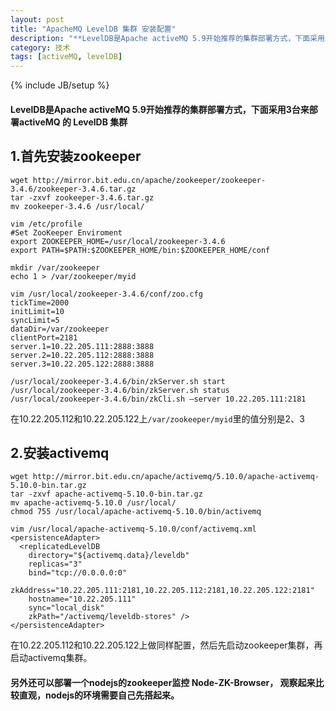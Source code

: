 ```yaml
---
layout: post
title: "ApacheMQ LevelDB 集群 安装配置"
description: "**LevelDB是Apache activeMQ 5.9开始推荐的集群部署方式，下面采用3台来部署activeMQ 的 LevelDB 集群**"
category: 技术
tags: [activeMQ, levelDB]
---
```

{% include JB/setup %}

#### **LevelDB是Apache activeMQ 5.9开始推荐的集群部署方式，下面采用3台来部署activeMQ 的 LevelDB 集群**   
## 1.首先安装zookeeper
    wget http://mirror.bit.edu.cn/apache/zookeeper/zookeeper-3.4.6/zookeeper-3.4.6.tar.gz
    tar -zxvf zookeeper-3.4.6.tar.gz 
    mv zookeeper-3.4.6 /usr/local/
    
    vim /etc/profile
    #Set ZooKeeper Enviroment
    export ZOOKEEPER_HOME=/usr/local/zookeeper-3.4.6
    export PATH=$PATH:$ZOOKEEPER_HOME/bin:$ZOOKEEPER_HOME/conf
    
    mkdir /var/zookeeper
    echo 1 > /var/zookeeper/myid
    
    vim /usr/local/zookeeper-3.4.6/conf/zoo.cfg
    tickTime=2000
    initLimit=10
    syncLimit=5
    dataDir=/var/zookeeper
    clientPort=2181
    server.1=10.22.205.111:2888:3888
    server.2=10.22.205.112:2888:3888
    server.3=10.22.205.122:2888:3888
    
    /usr/local/zookeeper-3.4.6/bin/zkServer.sh start
    /usr/local/zookeeper-3.4.6/bin/zkServer.sh status
    /usr/local/zookeeper-3.4.6/bin/zkCli.sh –server 10.22.205.111:2181

在10.22.205.112和10.22.205.122上`/var/zookeeper/myid`里的值分别是2、3   

## 2.安装activemq
    wget http://mirror.bit.edu.cn/apache/activemq/5.10.0/apache-activemq-5.10.0-bin.tar.gz
    tar -zxvf apache-activemq-5.10.0-bin.tar.gz
    mv apache-activemq-5.10.0 /usr/local/
    chmod 755 /usr/local/apache-activemq-5.10.0/bin/activemq
    
    vim /usr/local/apache-activemq-5.10.0/conf/activemq.xml
    <persistenceAdapter>
      <replicatedLevelDB
        directory="${activemq.data}/leveldb"
        replicas="3"
        bind="tcp://0.0.0.0:0"
        zkAddress="10.22.205.111:2181,10.22.205.112:2181,10.22.205.122:2181"
        hostname="10.22.205.111"
        sync="local_disk"
        zkPath="/activemq/leveldb-stores" />
    </persistenceAdapter>
在10.22.205.112和10.22.205.122上做同样配置，然后先启动zookeeper集群，再启动activemq集群。


#### **另外还可以部署一个nodejs的zookeeper监控 Node-ZK-Browser， 观察起来比较直观，nodejs的环境需要自己先搭起来。**
